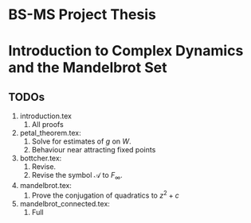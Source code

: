 # BS-MS Project Thesis
# Introduction to Complex Dynamics and the Mandelbrot Set

## TODOs
1. introduction.tex
    1. All proofs
2. petal_theorem.tex:
    1. Solve for estimates of $g$ on $W$.
    2. Behaviour near attracting fixed points
3. bottcher.tex:
    1. Revise.
    2. Revise the symbol $\mathcal{A}$ to $F_\infty$.
4. mandelbrot.tex:
    1. Prove the conjugation of quadratics to $z^2+c$
5. mandelbrot_connected.tex:
    1. Full
